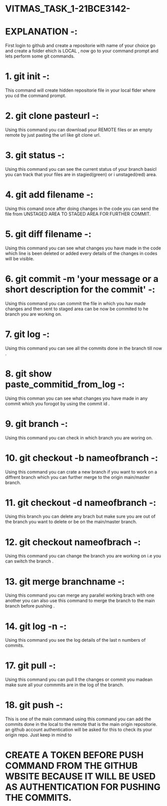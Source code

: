 # VITMAS_TASK_1-21BCE3142-
# EXPLANATION -:
First login to github and create a repositorie with name of your choice go and create a folder ehich is LOCAL , now go to your command prompt and lets perform some git commands.

# 1. git init -:
This command will create hidden repositorie file in your local flder where you cd the command prompt.

# 2. git clone pasteurl -:
Using this command you can download your REMOTE files or an empty remote by just pasting the url like git clone url.

# 3. git status -:
Using this command you can see the current status of your branch basicl you can track that your files are in stagied(green) or i unstaged(red) area.

# 4. git add filename -:
Using this comand once after doing changes in the code you can send the file from UNSTAGED AREA TO STAGED AREA FOR FURTHER COMMIT.

# 5. git diff filename -:
Using this command you can see what changes you have made in the code which line is been deleted or added every details of the changes in codes will be visible.

# 6. git commit -m 'your message or a short description for the commit' -:
Using this command you can commit the file in which you hav made changes and then sent to staged area can be now be commited to he branch you are working on.

# 7. git log -:
Using this command you can see all the commits done in the branch till now .

# 8. git show paste_commitid_from_log -:
Using this comman you can see what changes you have made in any commit which you forogot by using the commit id .

# 9. git branch -:
Using this command you can check in which branch you are woring on.

# 10. git checkout -b nameofbranch -:
Using this command you can crate a new branch if you want to work on a diffrent branch which you can further merge to the origin main/master branch.

# 11. git checkout -d nameofbranch -:
Using this branch you can delete any brach but make sure you are out of the branch you want to delete or be on the main/master branch.

# 12. git checkout nameofbrach -:
Using this command you can change the branch you are working on i.e you can switch the branch .

# 13. git merge branchname -:
Using this command you can merge any parallel working brach with one another you can also use this command to merge the branch to the main branch before pushing .

# 14. git log -n -:
Using this command you see the log details of the last n numbers of commits.

# 17. git pull -:
Using this command you can pull ll the changes or commit you madean make sure all your commmits are in the log of the branch.

# 18. git push -:
This is one of the main command using this command you can add the commits done in the local to the remote that is the main origin repositorie. an github account authentication will be asked for this to check its your origin repo. Just keep in mind to

# CREATE A TOKEN BEFORE PUSH COMMAND FROM THE GITHUB WBSITE BECAUSE IT WILL BE USED AS AUTHENTICATION FOR PUSHING THE COMMITS.
